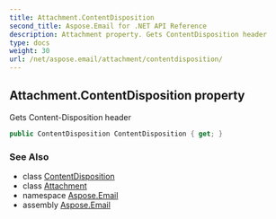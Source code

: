 ```yaml
---
title: Attachment.ContentDisposition
second_title: Aspose.Email for .NET API Reference
description: Attachment property. Gets ContentDisposition header
type: docs
weight: 30
url: /net/aspose.email/attachment/contentdisposition/
---
```

## Attachment.ContentDisposition property

Gets Content-Disposition header

```csharp
public ContentDisposition ContentDisposition { get; }
```

### See Also

* class [ContentDisposition](../../../aspose.email.mime/contentdisposition/)
* class [Attachment](../)
* namespace [Aspose.Email](../../attachment/)
* assembly [Aspose.Email](../../../)


